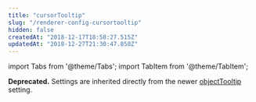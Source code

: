 ```yaml
---
title: "cursorTooltip"
slug: "/renderer-config-cursortooltip"
hidden: false
createdAt: "2018-12-17T18:58:27.515Z"
updatedAt: "2018-12-27T21:30:47.858Z"
---
```


import Tabs from '@theme/Tabs';
import TabItem from '@theme/TabItem';

**Deprecated.** Settings are inherited directly from the newer [objectTooltip](renderer-config-objecttooltip) setting.
